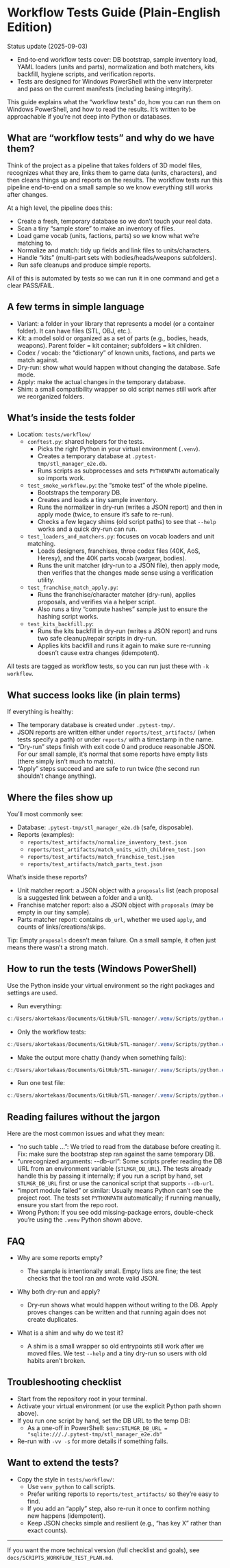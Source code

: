 # Workflow Tests Guide (Plain-English Edition)

Status update (2025-09-03)
- End‑to‑end workflow tests cover: DB bootstrap, sample inventory load, YAML loaders (units and parts), normalization and both matchers, kits backfill, hygiene scripts, and verification reports.
- Tests are designed for Windows PowerShell with the venv interpreter and pass on the current manifests (including basing integrity).

This guide explains what the “workflow tests” do, how you can run them on Windows PowerShell, and how to read the results. It’s written to be approachable if you’re not deep into Python or databases.

## What are “workflow tests” and why do we have them?

Think of the project as a pipeline that takes folders of 3D model files, recognizes what they are, links them to game data (units, characters), and then cleans things up and reports on the results. The workflow tests run this pipeline end-to-end on a small sample so we know everything still works after changes.

At a high level, the pipeline does this:
- Create a fresh, temporary database so we don’t touch your real data.
- Scan a tiny “sample store” to make an inventory of files.
- Load game vocab (units, factions, parts) so we know what we’re matching to.
- Normalize and match: tidy up fields and link files to units/characters.
- Handle “kits” (multi-part sets with bodies/heads/weapons subfolders).
- Run safe cleanups and produce simple reports.

All of this is automated by tests so we can run it in one command and get a clear PASS/FAIL.

## A few terms in simple language

- Variant: a folder in your library that represents a model (or a container folder). It can have files (STL, OBJ, etc.).
- Kit: a model sold or organized as a set of parts (e.g., bodies, heads, weapons). Parent folder = kit container; subfolders = kit children.
- Codex / vocab: the “dictionary” of known units, factions, and parts we match against.
- Dry-run: show what would happen without changing the database. Safe mode.
- Apply: make the actual changes in the temporary database.
- Shim: a small compatibility wrapper so old script names still work after we reorganized folders.

## What’s inside the tests folder

- Location: `tests/workflow/`
  - `conftest.py`: shared helpers for the tests.
    - Picks the right Python in your virtual environment (`.venv`).
    - Creates a temporary database at `.pytest-tmp/stl_manager_e2e.db`.
    - Runs scripts as subprocesses and sets `PYTHONPATH` automatically so imports work.
  - `test_smoke_workflow.py`: the “smoke test” of the whole pipeline.
    - Bootstraps the temporary DB.
    - Creates and loads a tiny sample inventory.
    - Runs the normalizer in dry-run (writes a JSON report) and then in apply mode (twice, to ensure it’s safe to re-run).
    - Checks a few legacy shims (old script paths) to see that `--help` works and a quick dry-run can run.
  - `test_loaders_and_matchers.py`: focuses on vocab loaders and unit matching.
    - Loads designers, franchises, three codex files (40K, AoS, Heresy), and the 40K parts vocab (wargear, bodies).
    - Runs the unit matcher (dry-run to a JSON file), then apply mode, then verifies that the changes made sense using a verification utility.
  - `test_franchise_match_apply.py`:
    - Runs the franchise/character matcher (dry-run), applies proposals, and verifies via a helper script.
    - Also runs a tiny “compute hashes” sample just to ensure the hashing script works.
  - `test_kits_backfill.py`:
    - Runs the kits backfill in dry-run (writes a JSON report) and runs two safe cleanup/repair scripts in dry-run.
    - Applies kits backfill and runs it again to make sure re-running doesn’t cause extra changes (idempotent).

All tests are tagged as workflow tests, so you can run just these with `-k workflow`.

## What success looks like (in plain terms)

If everything is healthy:
- The temporary database is created under `.pytest-tmp/`.
- JSON reports are written either under `reports/test_artifacts/` (when tests specify a path) or under `reports/` with a timestamp in the name.
- “Dry-run” steps finish with exit code 0 and produce reasonable JSON. For our small sample, it’s normal that some reports have empty lists (there simply isn’t much to match).
- “Apply” steps succeed and are safe to run twice (the second run shouldn’t change anything).

## Where the files show up

You’ll most commonly see:
- Database: `.pytest-tmp/stl_manager_e2e.db` (safe, disposable).
- Reports (examples):
  - `reports/test_artifacts/normalize_inventory_test.json`
  - `reports/test_artifacts/match_units_with_children_test.json`
  - `reports/test_artifacts/match_franchise_test.json`
  - `reports/test_artifacts/match_parts_test.json`

What’s inside these reports?
- Unit matcher report: a JSON object with a `proposals` list (each proposal is a suggested link between a folder and a unit).
- Franchise matcher report: also a JSON object with `proposals` (may be empty in our tiny sample).
- Parts matcher report: contains `db_url`, whether we used `apply`, and counts of links/creations/skips.

Tip: Empty `proposals` doesn’t mean failure. On a small sample, it often just means there wasn’t a strong match.

## How to run the tests (Windows PowerShell)

Use the Python inside your virtual environment so the right packages and settings are used.

- Run everything:

```powershell
c:/Users/akortekaas/Documents/GitHub/STL-manager/.venv/Scripts/python.exe -m pytest -q
```

- Only the workflow tests:

```powershell
c:/Users/akortekaas/Documents/GitHub/STL-manager/.venv/Scripts/python.exe -m pytest -q -k workflow
```

- Make the output more chatty (handy when something fails):

```powershell
c:/Users/akortekaas/Documents/GitHub/STL-manager/.venv/Scripts/python.exe -m pytest -q -k workflow -vv -s
```

- Run one test file:

```powershell
c:/Users/akortekaas/Documents/GitHub/STL-manager/.venv/Scripts/python.exe -m pytest -q tests/workflow/test_kits_backfill.py
```

## Reading failures without the jargon

Here are the most common issues and what they mean:

- “no such table …”: We tried to read from the database before creating it. Fix: make sure the bootstrap step ran against the same temporary DB.
- “unrecognized arguments: --db-url”: Some scripts prefer reading the DB URL from an environment variable (`STLMGR_DB_URL`). The tests already handle this by passing it internally; if you run a script by hand, set `STLMGR_DB_URL` first or use the canonical script that supports `--db-url`.
- “import module failed” or similar: Usually means Python can’t see the project root. The tests set `PYTHONPATH` automatically; if running manually, ensure you start from the repo root.
- Wrong Python: If you see odd missing-package errors, double-check you’re using the `.venv` Python shown above.

## FAQ

- Why are some reports empty?
  - The sample is intentionally small. Empty lists are fine; the test checks that the tool ran and wrote valid JSON.

- Why both dry-run and apply?
  - Dry-run shows what would happen without writing to the DB. Apply proves changes can be written and that running again does not create duplicates.

- What is a shim and why do we test it?
  - A shim is a small wrapper so old entrypoints still work after we moved files. We test `--help` and a tiny dry-run so users with old habits aren’t broken.

## Troubleshooting checklist

- Start from the repository root in your terminal.
- Activate your virtual environment (or use the explicit Python path shown above).
- If you run one script by hand, set the DB URL to the temp DB:
  - As a one-off in PowerShell: `$env:STLMGR_DB_URL = "sqlite:///./.pytest-tmp/stl_manager_e2e.db"`
- Re-run with `-vv -s` for more details if something fails.

## Want to extend the tests?

- Copy the style in `tests/workflow/`:
  - Use `venv_python` to call scripts.
  - Prefer writing reports to `reports/test_artifacts/` so they’re easy to find.
  - If you add an “apply” step, also re-run it once to confirm nothing new happens (idempotent).
  - Keep JSON checks simple and resilient (e.g., “has key X” rather than exact counts).

---

If you want the more technical version (full checklist and goals), see `docs/SCRIPTS_WORKFLOW_TEST_PLAN.md`.
